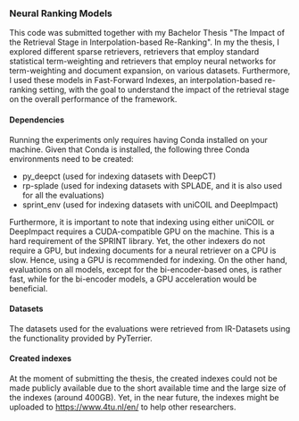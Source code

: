 ### Neural Ranking Models
This code was submitted together with my Bachelor Thesis "The Impact of the Retrieval Stage in Interpolation-based Re-Ranking". In my the thesis, I explored different sparse retrievers, retrievers that employ standard statistical term-weighting and retrievers that employ neural networks for term-weighting and document expansion, on various datasets. Furthermore, I used these models in Fast-Forward Indexes, an interpolation-based re-ranking setting, with the goal to understand the impact of the retrieval stage on the overall performance of the framework.

#### Dependencies
Running the experiments only requires having Conda installed on your machine. Given that Conda is installed, the following three Conda environments need to be created:
- py_deepct (used for indexing datasets with DeepCT)
- rp-splade (used for indexing datasets with SPLADE, and it is also used for all the evaluations)
- sprint_env (used for indexing datasets with uniCOIL and DeepImpact)

Furthermore, it is important to note that indexing using either uniCOIL or DeepImpact requires a CUDA-compatible GPU on the machine. This is a hard requirement of the SPRINT library. Yet, the other indexers do not require a GPU, but indexing documents for a neural retriever on a CPU is slow. Hence, using a GPU is recommended for indexing. On the other hand, evaluations on all models, except for the bi-encoder-based ones, is rather fast, while for the bi-encoder models, a GPU acceleration would be beneficial.

#### Datasets
The datasets used for the evaluations were retrieved from IR-Datasets using the functionality provided by PyTerrier. 


#### Created indexes
At the moment of submitting the thesis, the created indexes could not be made publicly available due to the short available time and the large size of the indexes (around 400GB). Yet, in the near future, the indexes might be uploaded to https://www.4tu.nl/en/ to help other researchers.

